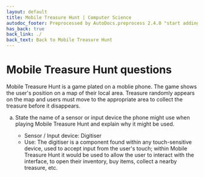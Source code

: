```yaml
---
layout: default
title: Mobile Treasure Hunt | Computer Science
autodoc_footer: Preprocessed by AutoDocs.preprocess 2.4.0 "start adding backlinks" ⓒ Starwort, 2020
has_back: true
back_link: ./
back_text: Back to Mobile Treasure Hunt
---
```


<style>
ol {
    list-style-type: lower-alpha;
}
</style>

# Mobile Treasure Hunt questions

Mobile Treasure Hunt is a game plated on a moblie phone. The game shows the user's position on a map of their local area. Treasure randomly appears on the map and users must move to the appropriate area to collect the treasure before it disappears.

1. State the name of a sensor or input device the phone might use when playing Mobile Treasure Hunt and explain why it might be used.

    - Sensor / Input device: Digitiser
    - Use: The digitiser is a component found within any touch-sensitive device, used to accept input from the user's touch; within Mobile Treasure Hunt it would be used to allow the user to interact with the interface, to open their inventory, buy items, collect a nearby treasure, etc.

